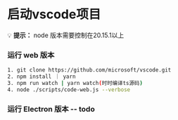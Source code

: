 # 启动vscode项目
💡 **提示：** node 版本需要控制在20.15.1以上
### 运行 web 版本
```sh
1. git clone https://github.com/microsoft/vscode.git
2. npm install ｜ yarn
3. npm run watch | yarn watch(时时编译ts源码)
4. node ./scripts/code-web.js --verbose
```
### 运行 Electron 版本 -- todo